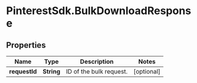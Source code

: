 # PinterestSdk.BulkDownloadResponse

## Properties

Name | Type | Description | Notes
------------ | ------------- | ------------- | -------------
**requestId** | **String** | ID of the bulk request. | [optional] 


